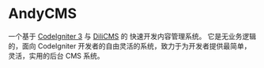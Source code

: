 # AndyCMS
一个基于 [CodeIgniter 3](https://codeigniter.org.cn/docs) 与 [DiliCMS](https://github.com/mingfunwong/DiliCMS) 的
快速开发内容管理系统。
它是无业务逻辑的，面向 CodeIgniter 开发者的自由灵活的系统，致力于为开发者提供最简单，灵活，实用的后台 CMS 系统。
